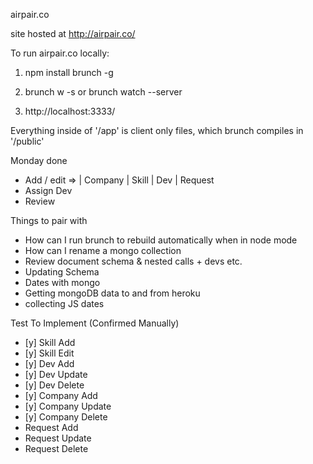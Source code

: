 airpair.co

site hosted at http://airpair.co/



To run airpair.co locally:


1)   npm install brunch -g

2)   brunch w -s    or    brunch watch --server

3)   http://localhost:3333/




Everything inside of '/app' is client only files, which brunch compiles in '/public'


Monday done

- Add / edit => | Company | Skill | Dev | Request
- Assign Dev
- Review



Things to pair with

- How can I run brunch to rebuild automatically when in node mode
- How can I rename a mongo collection
- Review document schema & nested calls + devs etc.
- Updating Schema
- Dates with mongo
- Getting mongoDB data to and from heroku
- collecting JS dates


Test To Implement (Confirmed Manually)


- [y] Skill Add
- [y] Skill Edit
- [y] Dev Add
- [y] Dev Update
- [y] Dev Delete
- [y] Company Add
- [y] Company Update
- [y] Company Delete
- Request Add
- Request Update
- Request Delete